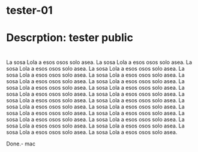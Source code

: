 # tester-01
# Descrption: tester public
#

La sosa Lola a esos osos solo asea. La sosa Lola a esos osos solo asea.
La sosa Lola a esos osos solo asea. La sosa Lola a esos osos solo asea.
La sosa Lola a esos osos solo asea. La sosa Lola a esos osos solo asea.
La sosa Lola a esos osos solo asea. La sosa Lola a esos osos solo asea.
La sosa Lola a esos osos solo asea. La sosa Lola a esos osos solo asea.
La sosa Lola a esos osos solo asea. La sosa Lola a esos osos solo asea.
La sosa Lola a esos osos solo asea. La sosa Lola a esos osos solo asea.
La sosa Lola a esos osos solo asea. La sosa Lola a esos osos solo asea.
La sosa Lola a esos osos solo asea. La sosa Lola a esos osos solo asea.
La sosa Lola a esos osos solo asea. La sosa Lola a esos osos solo asea.
La sosa Lola a esos osos solo asea. La sosa Lola a esos osos solo asea.
La sosa Lola a esos osos solo asea. La sosa Lola a esos osos solo asea.

Done.- mac




